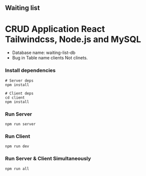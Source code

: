 ## Waiting list

# CRUD Application React Tailwindcss, Node.js and MySQL

- Database name: waiting-list-db
- Bug in Table name clients Not clinets. 
### Install dependencies

```
# Server deps
npm install

# Client deps
cd client
npm install
```

### Run Server

```
npm run server
```

### Run Client

```
npm run dev
```

### Run Server & Client Simultaneously

```
npm run all
```
